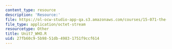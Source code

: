 ```yaml
---
content_type: resource
description: 'Resource:'
file: https://ol-ocw-studio-app-qa.s3.amazonaws.com/courses/15-071-the-analytics-edge-spring-2017/27fb60c95b9851db49831751f9ccf614_Unit7_WHO.R
file_type: application/octet-stream
resourcetype: Other
title: Unit7_WHO.R
uid: 27fb60c9-5b98-51db-4983-1751f9ccf614
---
```

